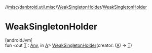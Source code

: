 //[misc](../../../index.md)/[danbroid.util.misc](../index.md)/[WeakSingletonHolder](index.md)/[WeakSingletonHolder](-weak-singleton-holder.md)

# WeakSingletonHolder

[androidJvm]\
fun <out [T](index.md) : [Any](https://kotlinlang.org/api/latest/jvm/stdlib/kotlin/-any/index.html), in [A](index.md)> [WeakSingletonHolder](-weak-singleton-holder.md)(creator: ([A](index.md)) -> [T](index.md))
